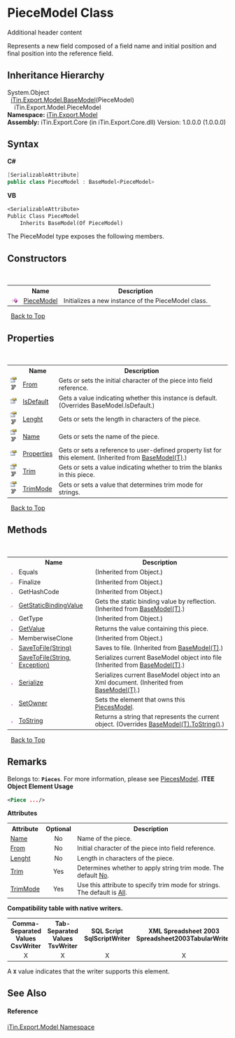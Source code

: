# PieceModel Class
Additional header content 

Represents a new field composed of a field name and initial position and final position into the reference field.


## Inheritance Hierarchy
System.Object<br />&nbsp;&nbsp;<a href="T_iTin_Export_Model_BaseModel_1">iTin.Export.Model.BaseModel</a>(PieceModel)<br />&nbsp;&nbsp;&nbsp;&nbsp;iTin.Export.Model.PieceModel<br />
**Namespace:**&nbsp;<a href="N_iTin_Export_Model">iTin.Export.Model</a><br />**Assembly:**&nbsp;iTin.Export.Core (in iTin.Export.Core.dll) Version: 1.0.0.0 (1.0.0.0)

## Syntax

**C#**<br />
``` C#
[SerializableAttribute]
public class PieceModel : BaseModel<PieceModel>
```

**VB**<br />
``` VB
<SerializableAttribute>
Public Class PieceModel
	Inherits BaseModel(Of PieceModel)
```

The PieceModel type exposes the following members.


## Constructors
&nbsp;<table><tr><th></th><th>Name</th><th>Description</th></tr><tr><td>![Public method](media/pubmethod.gif "Public method")</td><td><a href="M_iTin_Export_Model_PieceModel__ctor">PieceModel</a></td><td>
Initializes a new instance of the PieceModel class.</td></tr></table>&nbsp;
<a href="#piecemodel-class">Back to Top</a>

## Properties
&nbsp;<table><tr><th></th><th>Name</th><th>Description</th></tr><tr><td>![Public property](media/pubproperty.gif "Public property")![Code example](media/CodeExample.png "Code example")</td><td><a href="P_iTin_Export_Model_PieceModel_From">From</a></td><td>
Gets or sets the initial character of the piece into field reference.</td></tr><tr><td>![Public property](media/pubproperty.gif "Public property")</td><td><a href="P_iTin_Export_Model_PieceModel_IsDefault">IsDefault</a></td><td>
Gets a value indicating whether this instance is default.
 (Overrides BaseModel.IsDefault.)</td></tr><tr><td>![Public property](media/pubproperty.gif "Public property")![Code example](media/CodeExample.png "Code example")</td><td><a href="P_iTin_Export_Model_PieceModel_Lenght">Lenght</a></td><td>
Gets or sets the length in characters of the piece.</td></tr><tr><td>![Public property](media/pubproperty.gif "Public property")![Code example](media/CodeExample.png "Code example")</td><td><a href="P_iTin_Export_Model_PieceModel_Name">Name</a></td><td>
Gets or sets the name of the piece.</td></tr><tr><td>![Public property](media/pubproperty.gif "Public property")</td><td><a href="P_iTin_Export_Model_BaseModel_1_Properties">Properties</a></td><td>
Gets or sets a reference to user-defined property list for this element.
 (Inherited from <a href="T_iTin_Export_Model_BaseModel_1">BaseModel(T)</a>.)</td></tr><tr><td>![Public property](media/pubproperty.gif "Public property")![Code example](media/CodeExample.png "Code example")</td><td><a href="P_iTin_Export_Model_PieceModel_Trim">Trim</a></td><td>
Gets or sets a value indicating whether to trim the blanks in this piece.</td></tr><tr><td>![Public property](media/pubproperty.gif "Public property")![Code example](media/CodeExample.png "Code example")</td><td><a href="P_iTin_Export_Model_PieceModel_TrimMode">TrimMode</a></td><td>
Gets or sets a value that determines trim mode for strings.</td></tr></table>&nbsp;
<a href="#piecemodel-class">Back to Top</a>

## Methods
&nbsp;<table><tr><th></th><th>Name</th><th>Description</th></tr><tr><td>![Public method](media/pubmethod.gif "Public method")</td><td>Equals</td><td> (Inherited from Object.)</td></tr><tr><td>![Protected method](media/protmethod.gif "Protected method")</td><td>Finalize</td><td> (Inherited from Object.)</td></tr><tr><td>![Public method](media/pubmethod.gif "Public method")</td><td>GetHashCode</td><td> (Inherited from Object.)</td></tr><tr><td>![Protected method](media/protmethod.gif "Protected method")</td><td><a href="M_iTin_Export_Model_BaseModel_1_GetStaticBindingValue">GetStaticBindingValue</a></td><td>
Gets the static binding value by reflection.
 (Inherited from <a href="T_iTin_Export_Model_BaseModel_1">BaseModel(T)</a>.)</td></tr><tr><td>![Public method](media/pubmethod.gif "Public method")</td><td>GetType</td><td> (Inherited from Object.)</td></tr><tr><td>![Public method](media/pubmethod.gif "Public method")</td><td><a href="M_iTin_Export_Model_PieceModel_GetValue">GetValue</a></td><td>
Returns the value containing this piece.</td></tr><tr><td>![Protected method](media/protmethod.gif "Protected method")</td><td>MemberwiseClone</td><td> (Inherited from Object.)</td></tr><tr><td>![Public method](media/pubmethod.gif "Public method")</td><td><a href="M_iTin_Export_Model_BaseModel_1_SaveToFile">SaveToFile(String)</a></td><td>
Saves to file.
 (Inherited from <a href="T_iTin_Export_Model_BaseModel_1">BaseModel(T)</a>.)</td></tr><tr><td>![Public method](media/pubmethod.gif "Public method")</td><td><a href="M_iTin_Export_Model_BaseModel_1_SaveToFile_1">SaveToFile(String, Exception)</a></td><td>
Serializes current BaseModel object into file
 (Inherited from <a href="T_iTin_Export_Model_BaseModel_1">BaseModel(T)</a>.)</td></tr><tr><td>![Public method](media/pubmethod.gif "Public method")</td><td><a href="M_iTin_Export_Model_BaseModel_1_Serialize">Serialize</a></td><td>
Serializes current BaseModel object into an Xml document.
 (Inherited from <a href="T_iTin_Export_Model_BaseModel_1">BaseModel(T)</a>.)</td></tr><tr><td>![Public method](media/pubmethod.gif "Public method")</td><td><a href="M_iTin_Export_Model_PieceModel_SetOwner">SetOwner</a></td><td>
Sets the element that owns this <a href="T_iTin_Export_Model_PiecesModel">PiecesModel</a>.</td></tr><tr><td>![Public method](media/pubmethod.gif "Public method")</td><td><a href="M_iTin_Export_Model_PieceModel_ToString">ToString</a></td><td>
Returns a string that represents the current object.
 (Overrides <a href="M_iTin_Export_Model_BaseModel_1_ToString">BaseModel(T).ToString()</a>.)</td></tr></table>&nbsp;
<a href="#piecemodel-class">Back to Top</a>

## Remarks

Belongs to: <strong>`Pieces`</strong>. For more information, please see <a href="T_iTin_Export_Model_PiecesModel">PiecesModel</a>. 
**ITEE Object Element Usage**<br />
``` XML
<Piece .../>
```


<strong>Attributes</strong><table><tr><th>Attribute</th><th>Optional</th><th>Description</th></tr><tr><td><a href="P_iTin_Export_Model_PieceModel_Name">Name</a></td><td align="center">No</td><td>Name of the piece.</td></tr><tr><td><a href="P_iTin_Export_Model_PieceModel_From">From</a></td><td align="center">No</td><td>Initial character of the piece into field reference.</td></tr><tr><td><a href="P_iTin_Export_Model_PieceModel_Lenght">Lenght</a></td><td align="center">No</td><td>Length in characters of the piece.</td></tr><tr><td><a href="P_iTin_Export_Model_PieceModel_Trim">Trim</a></td><td align="center">Yes</td><td>Determines whether to apply string trim mode. The default <a href="T_iTin_Export_Model_YesNo">No</a>.</td></tr><tr><td><a href="P_iTin_Export_Model_PieceModel_TrimMode">TrimMode</a></td><td align="center">Yes</td><td>Use this attribute to specify trim mode for strings. The default is <a href="T_iTin_Export_Model_KnownTrimMode">All</a>.</td></tr></table><strong>Compatibility table with native writers.</strong><table><tr><th>Comma-Separated Values<br />CsvWriter</th><th>Tab-Separated Values<br />TsvWriter</th><th>SQL Script<br />SqlScriptWriter</th><th>XML Spreadsheet 2003<br />Spreadsheet2003TabularWriter</th></tr><tr><td align="center">X</td><td align="center">X</td><td align="center">X</td><td align="center">X</td></tr></table> A <strong>`X`</strong> value indicates that the writer supports this element.


## See Also


#### Reference
<a href="N_iTin_Export_Model">iTin.Export.Model Namespace</a><br />